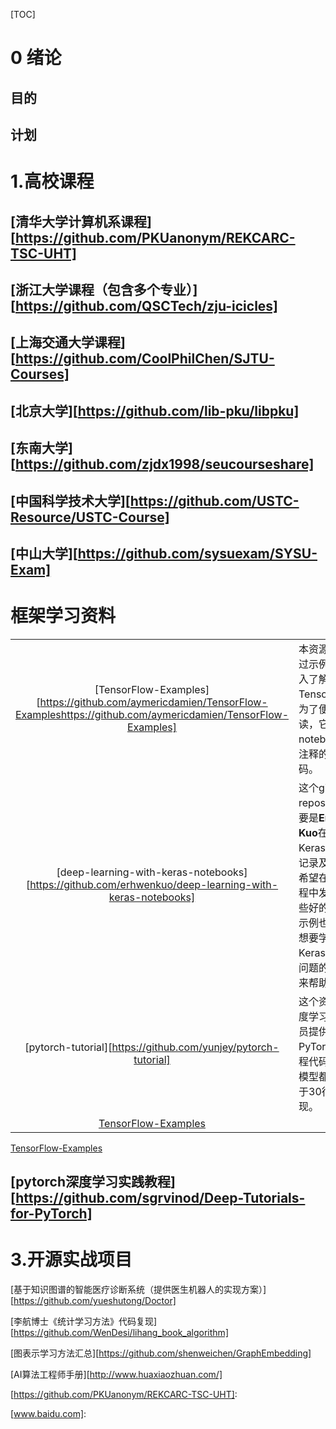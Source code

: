 [TOC]

# 0 绪论 

## 目的

## 计划





# 1.高校课程



## [清华大学计算机系课程][https://github.com/PKUanonym/REKCARC-TSC-UHT] 





## [浙江大学课程（包含多个专业）][https://github.com/QSCTech/zju-icicles]



## [上海交通大学课程][https://github.com/CoolPhilChen/SJTU-Courses]



## [北京大学][https://github.com/lib-pku/libpku]



## [东南大学][https://github.com/zjdx1998/seucourseshare]



## [中国科学技术大学][https://github.com/USTC-Resource/USTC-Course]



## [中山大学][https://github.com/sysuexam/SYSU-Exam]



# 框架学习资料



|                                                              |                                                              |      |
| :----------------------------------------------------------: | :----------------------------------------------------------- | :--: |
| [TensorFlow-Examples][https://github.com/aymericdamien/TensorFlow-Exampleshttps://github.com/aymericdamien/TensorFlow-Examples] | 本资源旨在通过示例轻松深入了解TensorFlow。 为了便于阅读，它包括notebook和带注释的源代码。 |      |
| [deep-learning-with-keras-notebooks][https://github.com/erhwenkuo/deep-learning-with-keras-notebooks] | 这个github的repository主要是**ErhWen Kuo**在学习Keras的一些记录及练习。希望在学习过程中发现到一些好的信息与示例也可以对想要学习使用Keras来解决问题的同学带来帮助。 |      |
| [pytorch-tutorial][https://github.com/yunjey/pytorch-tutorial] | 这个资源为深度学习研究人员提供了学习PyTorch的教程代码大多数模型都使用少于30行代码实现。 |      |
|                 [TensorFlow-Examples][网址]                  |                                                              |      |



[TensorFlow-Examples][网址]

[网址]:https://github.com/aymericdamien/TensorFlow-Exampleshttps://github.com/aymericdamien/TensorFlow-Examples





## [pytorch深度学习实践教程][https://github.com/sgrvinod/Deep-Tutorials-for-PyTorch]







# 3.开源实战项目

[基于知识图谱的智能医疗诊断系统（提供医生机器人的实现方案）][https://github.com/yueshutong/Doctor]

[李航博士《统计学习方法》代码复现][https://github.com/WenDesi/lihang_book_algorithm]

[图表示学习方法汇总][https://github.com/shenweichen/GraphEmbedding]

[AI算法工程师手册][http://www.huaxiaozhuan.com/]



[https://github.com/PKUanonym/REKCARC-TSC-UHT]: 

[www.baidu.com]: 